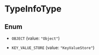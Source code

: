 

# TypeInfoType

## Enum


* `OBJECT` (value: `"Object"`)

* `KEY_VALUE_STORE` (value: `"KeyValueStore"`)



